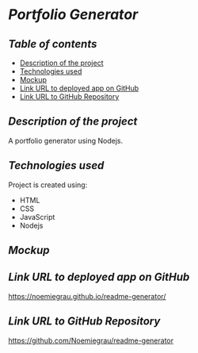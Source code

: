 # **_Portfolio Generator_**

## **_Table of contents_**
* [Description of the project](#description-of-the-project)
* [Technologies used](#technologies-used)
* [Mockup](#mockup)
* [Link URL to deployed app on GitHub](#link-URL-to-deployed-app-on-GitHub)
* [Link URL to GitHub Repository](#link-URL-to-GitHub-repository)

## **_Description of the project_**
A portfolio generator using Nodejs.

## **_Technologies used_**
Project is created using:
* HTML
* CSS
* JavaScript
* Nodejs

## **_Mockup_**

## **_Link URL to deployed app on GitHub_**
https://noemiegrau.github.io/readme-generator/

## **_Link URL to GitHub Repository_**
https://github.com/Noemiegrau/readme-generator
